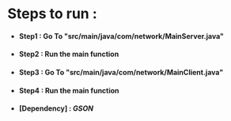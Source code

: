# Steps to run :

- #### Step1 : Go To "src/main/java/com/network/MainServer.java"
- #### Step2 : Run the main function
- #### Step3 : Go To "src/main/java/com/network/MainClient.java"
- #### Step4 : Run the main function
- #### [Dependency] : _GSON_
